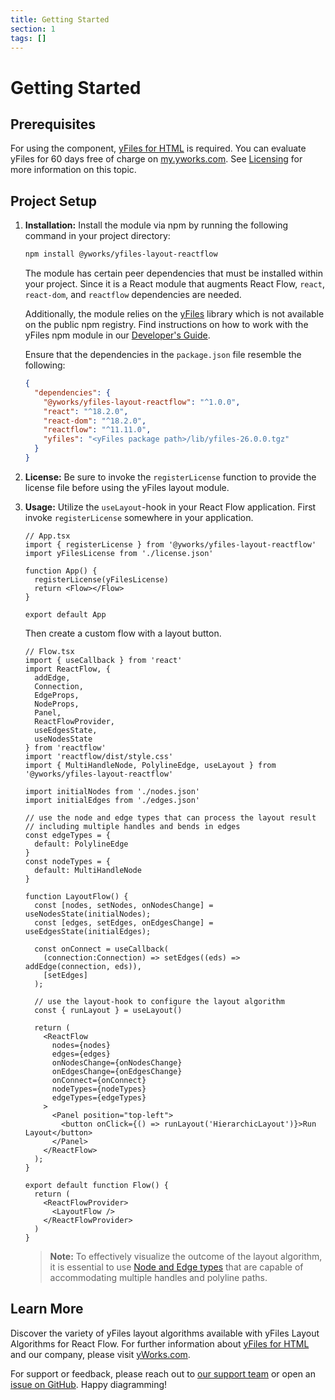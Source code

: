 ```yaml
---
title: Getting Started
section: 1
tags: []
---
```


# Getting Started

## Prerequisites

For using the component, [yFiles for HTML](https://www.yworks.com/products/yfiles-for-html) is required. You can evaluate yFiles for 60 days free of charge on [my.yworks.com](https://my.yworks.com/signup?product=YFILES_HTML_EVAL). See [Licensing](licensing) for more information on this topic.

## Project Setup

1. **Installation:**
   Install the module via npm by running the following command in your project directory:
   ```bash
   npm install @yworks/yfiles-layout-reactflow
   ```

   The module has certain peer dependencies that must be installed within your project. Since it is a React module that augments React Flow, `react`, `react-dom`, and `reactflow` dependencies are needed.

   Additionally, the module relies on the [yFiles](https://www.yworks.com/yfiles-overview) library which is not available on the public npm registry. Find instructions on how to work with the yFiles npm module in our [Developer's Guide](https://docs.yworks.com/yfileshtml/#/dguide/yfiles_npm_module).

   Ensure that the dependencies in the `package.json` file resemble the following:
   ```json
   {
     "dependencies": {
       "@yworks/yfiles-layout-reactflow": "^1.0.0",
       "react": "^18.2.0",
       "react-dom": "^18.2.0",
       "reactflow": "^11.11.0",
       "yfiles": "<yFiles package path>/lib/yfiles-26.0.0.tgz"
     }
   }
   ```

2. **License:**
   Be sure to invoke the `registerLicense` function to provide the license file before using the yFiles layout module.

3. **Usage:**
   Utilize the `useLayout`-hook in your React Flow application. First invoke `registerLicense` somewhere in your application.

   ```tsx
   // App.tsx
   import { registerLicense } from '@yworks/yfiles-layout-reactflow'
   import yFilesLicense from './license.json'
   
   function App() {
     registerLicense(yFilesLicense)
     return <Flow></Flow>
   }
    
   export default App
   ```
   Then create a custom flow with a layout button.

   ```tsx
   // Flow.tsx
   import { useCallback } from 'react'
   import ReactFlow, {
     addEdge,
     Connection,
     EdgeProps,
     NodeProps,
     Panel,
     ReactFlowProvider,
     useEdgesState,
     useNodesState
   } from 'reactflow'
   import 'reactflow/dist/style.css'
   import { MultiHandleNode, PolylineEdge, useLayout } from '@yworks/yfiles-layout-reactflow'
   
   import initialNodes from './nodes.json'
   import initialEdges from './edges.json'
   
   // use the node and edge types that can process the layout result
   // including multiple handles and bends in edges
   const edgeTypes = {
     default: PolylineEdge
   }
   const nodeTypes = {
     default: MultiHandleNode
   }
   
   function LayoutFlow() {
     const [nodes, setNodes, onNodesChange] = useNodesState(initialNodes);
     const [edges, setEdges, onEdgesChange] = useEdgesState(initialEdges);
   
     const onConnect = useCallback(
       (connection:Connection) => setEdges((eds) => addEdge(connection, eds)),
       [setEdges]
     );
   
     // use the layout-hook to configure the layout algorithm
     const { runLayout } = useLayout()
   
     return (
       <ReactFlow
         nodes={nodes}
         edges={edges}
         onNodesChange={onNodesChange}
         onEdgesChange={onEdgesChange}
         onConnect={onConnect}
         nodeTypes={nodeTypes}
         edgeTypes={edgeTypes}
       >
         <Panel position="top-left">
           <button onClick={() => runLayout('HierarchicLayout')}>Run Layout</button>
         </Panel>
       </ReactFlow>
     );
   }
   
   export default function Flow() {
     return (
       <ReactFlowProvider>
         <LayoutFlow />
       </ReactFlowProvider>
     )
   }

   ```

   > **Note:** To effectively visualize the outcome of the layout algorithm, it is essential to use
   [Node and Edge types](../features/customelementtypes) that are capable of accommodating multiple handles and polyline paths.


## Learn More
Discover the variety of yFiles layout algorithms available with yFiles Layout Algorithms for React Flow. 
For further information about [yFiles for HTML](https://www.yworks.com/yfiles-overview) and our company, please visit [yWorks.com](https://www.yworks.com).

For support or feedback, please reach out to [our support team](https://www.yworks.com/contact) or open an [issue on GitHub](https://github.com/yWorks/yfiles-layout-reactflow/issues). Happy diagramming!
